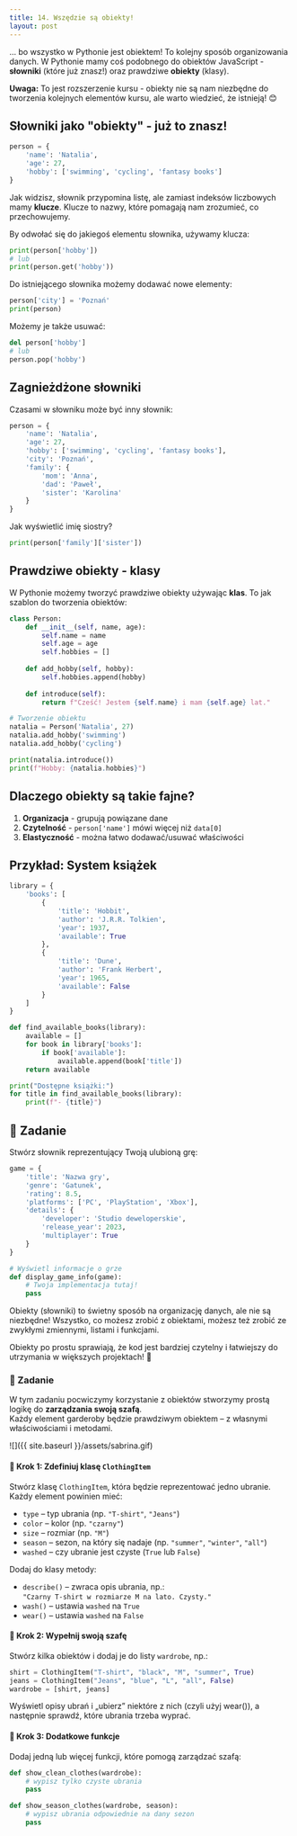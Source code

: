 ```yaml
---
title: 14. Wszędzie są obiekty!
layout: post
---
```


... bo wszystko w Pythonie jest obiektem! To kolejny sposób organizowania danych. W Pythonie mamy coś podobnego do obiektów JavaScript - **słowniki** (które już znasz!) oraz prawdziwe **obiekty** (klasy).

**Uwaga:** To jest rozszerzenie kursu - obiekty nie są nam niezbędne do tworzenia kolejnych elementów kursu, ale warto wiedzieć, że istnieją! 😊


## Słowniki jako "obiekty" - już to znasz!

```python
person = {
    'name': 'Natalia',
    'age': 27,
    'hobby': ['swimming', 'cycling', 'fantasy books']
}
```

Jak widzisz, słownik przypomina listę, ale zamiast indeksów liczbowych mamy **klucze**. Klucze to nazwy, które pomagają nam zrozumieć, co przechowujemy.

By odwołać się do jakiegoś elementu słownika, używamy klucza:

```python
print(person['hobby'])
# lub
print(person.get('hobby'))
```

Do istniejącego słownika możemy dodawać nowe elementy:

```python
person['city'] = 'Poznań'
print(person)
```

Możemy je także usuwać:

```python
del person['hobby']
# lub
person.pop('hobby')
```

## Zagnieżdżone słowniki

Czasami w słowniku może być inny słownik:

```python
person = {   
    'name': 'Natalia',
    'age': 27,
    'hobby': ['swimming', 'cycling', 'fantasy books'],
    'city': 'Poznań',
    'family': {
        'mom': 'Anna',
        'dad': 'Paweł',
        'sister': 'Karolina'
    }
}
```

Jak wyświetlić imię siostry?

```python
print(person['family']['sister'])
```

## Prawdziwe obiekty - klasy

W Pythonie możemy tworzyć prawdziwe obiekty używając **klas**. To jak szablon do tworzenia obiektów:

```python
class Person:
    def __init__(self, name, age):
        self.name = name
        self.age = age
        self.hobbies = []
    
    def add_hobby(self, hobby):
        self.hobbies.append(hobby)
    
    def introduce(self):
        return f"Cześć! Jestem {self.name} i mam {self.age} lat."

# Tworzenie obiektu
natalia = Person('Natalia', 27)
natalia.add_hobby('swimming')
natalia.add_hobby('cycling')

print(natalia.introduce())
print(f"Hobby: {natalia.hobbies}")
```

## Dlaczego obiekty są takie fajne?

1. **Organizacja** - grupują powiązane dane
2. **Czytelność** - `person['name']` mówi więcej niż `data[0]`
3. **Elastyczność** - można łatwo dodawać/usuwać właściwości

## Przykład: System książek

```python
library = {
    'books': [
        {
            'title': 'Hobbit',
            'author': 'J.R.R. Tolkien',
            'year': 1937,
            'available': True
        },
        {
            'title': 'Dune',
            'author': 'Frank Herbert', 
            'year': 1965,
            'available': False
        }
    ]
}

def find_available_books(library):
    available = []
    for book in library['books']:
        if book['available']:
            available.append(book['title'])
    return available

print("Dostępne książki:")
for title in find_available_books(library):
    print(f"- {title}")
```

## 🧪  Zadanie

Stwórz słownik reprezentujący Twoją ulubioną grę:

```python
game = {
    'title': 'Nazwa gry',
    'genre': 'Gatunek',
    'rating': 8.5,
    'platforms': ['PC', 'PlayStation', 'Xbox'],
    'details': {
        'developer': 'Studio deweloperskie',
        'release_year': 2023,
        'multiplayer': True
    }
}

# Wyświetl informacje o grze
def display_game_info(game):
    # Twoja implementacja tutaj!
    pass
```


Obiekty (słowniki) to świetny sposób na organizację danych, ale nie są niezbędne! Wszystko, co możesz zrobić z obiektami, możesz też zrobić ze zwykłymi zmiennymi, listami i funkcjami. 

Obiekty po prostu sprawiają, że kod jest bardziej czytelny i łatwiejszy do utrzymania w większych projektach! 🚀


### 🧪 Zadanie

W tym zadaniu pocwiczymy korzystanie z obiektów stworzymy prostą logikę do **zarządzania swoją szafą**.  
Każdy element garderoby będzie prawdziwym obiektem – z własnymi właściwościami i metodami.

![]({{ site.baseurl }}/assets/sabrina.gif)

#### 👗 Krok 1: Zdefiniuj klasę `ClothingItem`

Stwórz klasę `ClothingItem`, która będzie reprezentować jedno ubranie.  
Każdy element powinien mieć:

- `type` – typ ubrania (np. `"T-shirt"`, `"Jeans"`)
- `color` – kolor (np. `"czarny"`)
- `size` – rozmiar (np. `"M"`)
- `season` – sezon, na który się nadaje (np. `"summer"`, `"winter"`, `"all"`)
- `washed` – czy ubranie jest czyste (`True` lub `False`)

Dodaj do klasy metody:

- `describe()` – zwraca opis ubrania, np.:  
  `"Czarny T-shirt w rozmiarze M na lato. Czysty."`
- `wash()` – ustawia `washed` na `True`
- `wear()` – ustawia `washed` na `False`



#### 🧤 Krok 2: Wypełnij swoją szafę

Stwórz kilka obiektów i dodaj je do listy `wardrobe`, np.:

```python
shirt = ClothingItem("T-shirt", "black", "M", "summer", True)
jeans = ClothingItem("Jeans", "blue", "L", "all", False)
wardrobe = [shirt, jeans]
```

Wyświetl opisy ubrań i „ubierz” niektóre z nich (czyli użyj wear()),
a następnie sprawdź, które ubrania trzeba wyprać.

#### 🧼 Krok 3: Dodatkowe funkcje
Dodaj jedną lub więcej funkcji, które pomogą zarządzać szafą:

```python
def show_clean_clothes(wardrobe):
    # wypisz tylko czyste ubrania
    pass

def show_season_clothes(wardrobe, season):
    # wypisz ubrania odpowiednie na dany sezon
    pass
```
